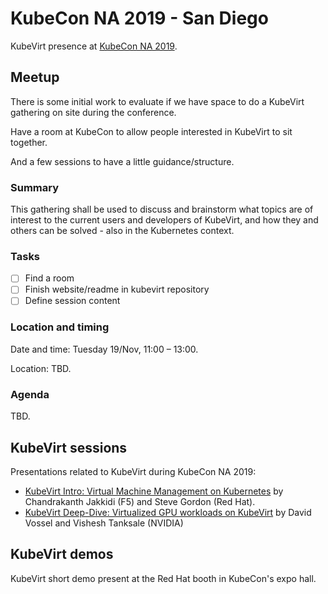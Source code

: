 # KubeCon NA 2019 - San Diego

KubeVirt presence at [KubeCon NA
2019](https://events19.linuxfoundation.org/events/kubecon-cloudnativecon-north-america-2019/).

## Meetup

There is some initial work to evaluate if we have space to do a KubeVirt
gathering on site during the conference.

Have a room at KubeCon to allow people interested in KubeVirt to sit together.

And a few sessions to have a little guidance/structure.

### Summary

This gathering shall be used to discuss and brainstorm what topics are of
interest to the current users and developers of KubeVirt, and how they and
others can be solved - also in the Kubernetes context.

### Tasks

- [ ] Find a room
- [ ] Finish website/readme in kubevirt repository
- [ ] Define session content

### Location and timing

Date and time: Tuesday 19/Nov, 11:00 – 13:00.

Location: TBD.

### Agenda

TBD.

## KubeVirt sessions

Presentations related to KubeVirt during KubeCon NA 2019:

- [KubeVirt Intro: Virtual Machine Management on Kubernetes](https://sched.co/VyBC) by Chandrakanth Jakkidi (F5) and Steve Gordon (Red Hat).
- [KubeVirt Deep-Dive: Virtualized GPU workloads on KubeVirt](https://sched.co/VnjX) by David Vossel and Vishesh Tanksale (NVIDIA)

## KubeVirt demos

KubeVirt short demo present at the Red Hat booth in KubeCon's expo hall.
